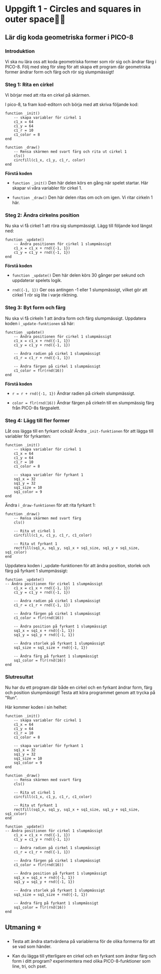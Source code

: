 # Uppgift 1 - Circles and squares in outer space🚀✨ 

## Lär dig koda geometriska former i PICO-8 

### Introduktion 

Vi ska nu lära oss att koda geometriska former som rör sig och ändrar färg i PICO-8. Följ med steg för steg för att skapa ett program där geometriska former ändrar form och färg och rör sig slumpmässigt! 

### Steg 1: Rita en cirkel 

Vi börjar med att rita en cirkel på skärmen. 

I pico-8, ta fram kod-editorn och börja med att skriva följande kod: 
```
function _init() 
    -- skapa variabler för cirkel 1 
    c1_x = 64 
    c1_y = 64 
    c1_r = 10 
    c1_color = 8 
end 
 
function _draw() 
    -- Rensa skärmen med svart färg och rita ut cirkel 1 
    cls() 
    circfill(c1_x, c1_y, c1_r, color) 
end 
```

**Förstå koden** 

- ``` function _init() ``` Den här delen körs en gång när spelet startar. Här skapar vi våra variabler för cirkel 1.

- ```function _draw()``` Den här delen ritas om och om igen. Vi ritar cirkeln 1 här. 

### Steg 2: Ändra cirkelns position 

Nu ska vi få cirkel 1 att röra sig slumpmässigt. Lägg till följande kod längst ned: 
```
function _update() 
    -- Ändra positionen för cirkel 1 slumpmässigt 
    c1_x = c1_x + rnd({-1, 1}) 
    c1_y = c1_y + rnd({-1, 1}) 
end 
```

**Förstå koden** 

- ```function _update()``` Den här delen körs 30 gånger per sekund och uppdaterar spelets logik. 

- ```rnd({-1, 1})``` Ger oss antingen -1 eller 1 slumpmässigt, vilket gör att cirkel 1 rör sig lite i varje riktning. 

### Steg 3: Byt form och färg 

Nu ska vi få cirkeln 1 att ändra form och färg slumpmässigt. Uppdatera koden i  ```_update-funktionen``` så här: 

```
function _update() 
    -- Ändra positionen för cirkel 1 slumpmässigt
    c1_x = c1_x + rnd({-1, 1}) 
    c1_y = c1_y + rnd({-1, 1}) 
     
    -- Ändra radien på cirkel 1 slumpmässigt 
    c1_r = c1_r + rnd({-1, 1}) 
     
    -- Ändra färgen på cirkel 1 slumpmässigt 
    c1_color = flr(rnd(16)) 
end 
```

**Förstå koden** 
- ```r = r + rnd({-1, 1})``` Ändrar radien på cirkeln slumpmässigt. 

- ```color = flr(rnd(16))``` Ändrar färgen på cirkeln till en slumpmässig färg från PICO-8s färgpalett. 

### Steg 4: Lägg till fler former 

Låt oss lägga till en fyrkant också! Ändra ```_init-funktionen``` för att lägga till variabler för fyrkanten:

```
function _init() 
    -- skapa variabler för cirkel 1 
    c1_x = 64 
    c1_y = 64 
    c1_r = 10 
    c1_color = 8 

    -- skapa variabler för fyrkant 1 
    sq1_x = 32 
    sq1_y = 32 
    sq1_size = 10 
    sq1_color = 9 
end 
```

Ändra i ```_draw-funktionen``` för att rita fyrkant 1: 

```
function _draw() 
    -- Rensa skärmen med svart färg 
    cls() 
        
    -- Rita ut cirkel 1 
    circfill(c1_x, c1_y, c1_r, c1_color) 
        
    -- Rita ut fyrkant 1 
    rectfill(sq1_x, sq1_y, sq1_x + sq1_size, sq1_y + sq1_size, sq1_color) 
end 
```
Uppdatera koden i  _update-funktionen för att ändra  position, storlek och färg på fyrkant 1 slumpmässigt: 

```
function _update() 
-- Ändra positionen för cirkel 1 slumpmässigt 
    c1_x = c1_x + rnd({-1, 1}) 
    c1_y = c1_y + rnd({-1, 1}) 
        
    -- Ändra radien på cirkel 1 slumpmässigt 
    c1_r = c1_r + rnd({-1, 1}) 
        
    -- Ändra färgen på cirkel 1 slumpmässigt 
    c1_color = flr(rnd(16)) 
        
    -- Ändra position på fyrkant 1 slumpmässigt 
    sq1_x = sq1_x + rnd({-1, 1}) 
    sq1_y = sq1_y + rnd({-1, 1}) 
        
    -- Ändra storlek på fyrkant 1 slumpmässigt 
    sq1_size = sq1_size + rnd({-1, 1}) 
        
    -- Ändra färg på fyrkant 1 slumpmässigt 
    sq1_color = flr(rnd(16)) 
end 
```

### Slutresultat 

Nu har du ett program där både en cirkel och en fyrkant ändrar form, färg och position slumpmässigt! Testa att köra programmet genom att trycka på "Run". 

Här kommer koden i sin helhet: 
````
function _init() 
    -- skapa variabler för cirkel 1 
    c1_x = 64 
    c1_y = 64 
    c1_r = 10 
    c1_color = 8 

    -- skapa variabler för fyrkant 1 
    sq1_x = 32 
    sq1_y = 32 
    sq1_size = 10 
    sq1_color = 9 
end 

function _draw() 
    -- Rensa skärmen med svart färg 
    cls() 
        
    -- Rita ut cirkel 1 
    circfill(c1_x, c1_y, c1_r, c1_color) 
        
    -- Rita ut fyrkant 1 
    rectfill(sq1_x, sq1_y, sq1_x + sq1_size, sq1_y + sq1_size, sq1_color) 
end

function _update() 
-- Ändra positionen för cirkel 1 slumpmässigt 
    c1_x = c1_x + rnd({-1, 1}) 
    c1_y = c1_y + rnd({-1, 1}) 
        
    -- Ändra radien på cirkel 1 slumpmässigt 
    c1_r = c1_r + rnd({-1, 1}) 
        
    -- Ändra färgen på cirkel 1 slumpmässigt 
    c1_color = flr(rnd(16)) 
        
    -- Ändra position på fyrkant 1 slumpmässigt 
    sq1_x = sq1_x + rnd({-1, 1}) 
    sq1_y = sq1_y + rnd({-1, 1}) 
        
    -- Ändra storlek på fyrkant 1 slumpmässigt 
    sq1_size = sq1_size + rnd({-1, 1}) 
        
    -- Ändra färg på fyrkant 1 slumpmässigt 
    sq1_color = flr(rnd(16)) 
end

````
 

## Utmaning ⭐ 
- Testa att ändra startvärdena på variablerna för de olika formerna för att se vad som händer.

- Kan du lägga till ytterligare en cirkel och en fyrkant som ändrar färg och form i ditt program? experimentera med olika PICO-8-funktioner som line, tri, och pset. 